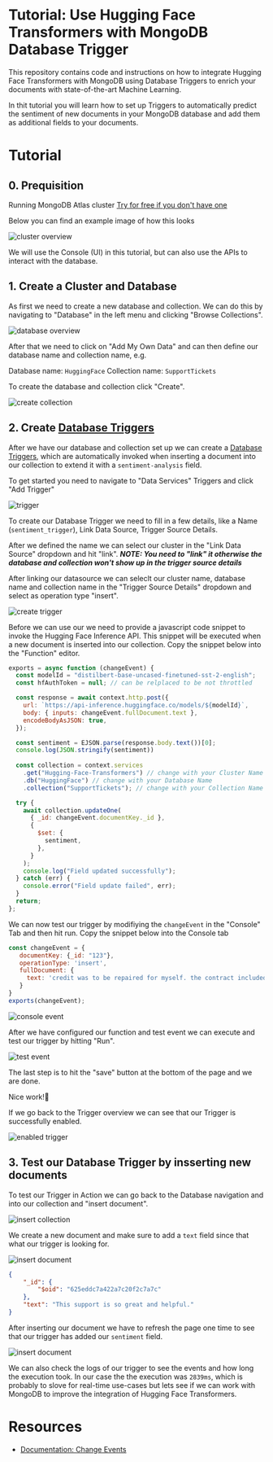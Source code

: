 # Tutorial: Use Hugging Face Transformers with MongoDB Database Trigger

This repository contains code and instructions on how to integrate Hugging Face Transformers with MongoDB using Database Triggers to enrich your documents with state-of-the-art Machine Learning.

In thit tutorial you will learn how to set up Triggers to automatically predict the sentiment of new documents in your MongoDB database and add them as additional fields to your documents.

# Tutorial

## 0. Prequisition

Running MongoDB Atlas cluster [Try for free if you don't have one](https://www.mongodb.com/cloud/atlas/register)

Below you can find an example image of how this looks

![cluster overview](images/cluster_overview.png)


We will use the Console (UI) in this tutorial, but can also use the APIs to interact with the database.

## 1. Create a Cluster and Database 

As first we need to create a new database and collection. We can do this by navigating to "Database" in the left menu and clicking "Browse Collections".

![database overview](images/01_database.png)

After that we need to click on "Add My Own Data" and can then define our database name and collection name, e.g.

Database name: `HuggingFace`
Collection name: `SupportTickets`

To create the database and collection click "Create".

![create collection](images/02_create_collection.png)


## 2. Create [Database Triggers](https://www.mongodb.com/docs/realm/triggers/database-triggers/)

After we have our database and collection set up we can create a [Database Triggers](https://www.mongodb.com/docs/realm/triggers/database-triggers/), which are automatically invoked when inserting a document into our collection to extend it with a `sentiment-analysis` field.

To get started you need to navigate to "Data Services" Triggers and click "Add Trigger"

![trigger](images/03_tigger.png)

To create our Database Trigger we need to fill in a few details, like a Name (`sentiment_trigger`), Link Data Source, Trigger Source Details.

After we defined the name we can select our cluster in the "Link Data Source" dropdown and hit "link". 
_**NOTE: You need to "link" it otherwise the database and collection won't show up in the trigger source details**_  

After linking our datasource we can seleclt our cluster name, database name and collection name in the "Trigger Source Details" dropdown and select as operation type "insert".

![create trigger](images/04_create_tigger.png)

Before we can use our we need to provide a javascript code snippet to invoke the Hugging Face Inference API. This snippet will be executed when a new document is inserted into our collection. Copy the snippet below into the "Function" editor.


```js
exports = async function (changeEvent) {
  const modelId = "distilbert-base-uncased-finetuned-sst-2-english";
  const hfAuthToken = null; // can be relplaced to be not throttled

  const response = await context.http.post({
    url: `https://api-inference.huggingface.co/models/${modelId}`,
    body: { inputs: changeEvent.fullDocument.text },
    encodeBodyAsJSON: true,
  });

  const sentiment = EJSON.parse(response.body.text())[0];
  console.log(JSON.stringify(sentiment))
  
  const collection = context.services
    .get("Hugging-Face-Transformers") // change with your Cluster Name
    .db("HuggingFace") // change with your Database Name
    .collection("SupportTickets"); // change with your Collection Name

  try {
    await collection.updateOne(
      { _id: changeEvent.documentKey._id },
      {
        $set: {
          sentiment,
        },
      }
    );
    console.log("Field updated successfully");
  } catch (err) {
    console.error("Field update failed", err);
  }
  return;
};

```


We can now test our trigger by modifiying the `changeEvent` in the "Console" Tab and then hit run. Copy the snippet below into the Console tab
```js
const changeEvent = {
   documentKey: {_id: "123"},
   operationType: 'insert',
   fullDocument: {
     text: 'credit was to be repaired for myself. the contract included for me making payment, my debts will be paid and my credit score will increase. I received a call from a collector, I tried calling PARK VIEW CREDIT and the line has been disconnected. unable to reach them, I am reaching out to you for assistance',
   }
}
exports(changeEvent);
```

![console event](images/05_console_event.png)

After we have configured our function and test event we can execute and test our trigger by hitting "Run". 

![test event](images/06_test_event.png)

The last step is to hit the "save" button at the bottom of the page and we are done.

Nice work!🚀 

If we go back to the Trigger overview we can see that our Trigger is successfully enabled.

![enabled trigger](images/07_enabled_trigger.png)


## 3. Test our Database Trigger by insserting new documents

To test our Trigger in Action we can go back to the Database navigation and into our collection and "insert document". 

![insert collection](images/08_insert_collection.png)

We create a new document and make sure to add a `text` field since that what our trigger is looking for.

![insert document](images/09_document.png)

```json
{
    "_id": {
        "$oid": "625eddc7a422a7c20f2c7a7c"
    },
    "text": "This support is so great and helpful."
}
```

After inserting our document we have to refresh the page one time to see that our trigger has added our `sentiment` field. 


![insert document](images/10_sentiment_document.png)

We can also check the logs of our trigger to see the events and how long the execution took. In our case the the execution was `2839ms`, which is probably to slove for real-time use-cases but lets see if we can work with MongoDB to improve the integration of Hugging Face Transformers.

# Resources

* [Documentation: Change Events](https://www.mongodb.com/docs/manual/reference/change-events/)